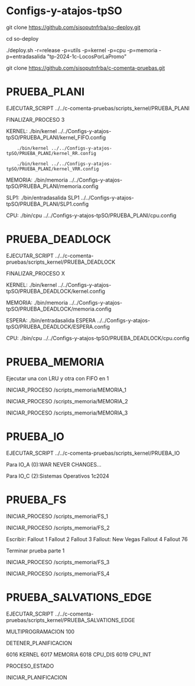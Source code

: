 # Configs-y-atajos-tpSO
git clone https://github.com/sisoputnfrba/so-deploy.git

cd so-deploy

./deploy.sh -r=release -p=utils -p=kernel -p=cpu -p=memoria -p=entradasalida "tp-2024-1c-LocosPorLaPromo"

git clone https://github.com/sisoputnfrba/c-comenta-pruebas.git


# PRUEBA_PLANI

EJECUTAR_SCRIPT ../../c-comenta-pruebas/scripts_kernel/PRUEBA_PLANI

FINALIZAR_PROCESO 3

KERNEL: ./bin/kernel ../../Configs-y-atajos-tpSO/PRUEBA_PLANI/kernel_FIFO.config

        ./bin/kernel ../../Configs-y-atajos-tpSO/PRUEBA_PLANI/kernel_RR.config

        ./bin/kernel ../../Configs-y-atajos-tpSO/PRUEBA_PLANI/kernel_VRR.config

MEMORIA: ./bin/memoria ../../Configs-y-atajos-tpSO/PRUEBA_PLANI/memoria.config

SLP1: ./bin/entradasalida SLP1 ../../Configs-y-atajos-tpSO/PRUEBA_PLANI/SLP1.config

CPU: ./bin/cpu ../../Configs-y-atajos-tpSO/PRUEBA_PLANI/cpu.config

# PRUEBA_DEADLOCK

EJECUTAR_SCRIPT ../../c-comenta-pruebas/scripts_kernel/PRUEBA_DEADLOCK

FINALIZAR_PROCESO X

KERNEL: ./bin/kernel ../../Configs-y-atajos-tpSO/PRUEBA_DEADLOCK/kernel.config

MEMORIA: ./bin/memoria ../../Configs-y-atajos-tpSO/PRUEBA_DEADLOCK/memoria.config

ESPERA: ./bin/entradasalida ESPERA ../../Configs-y-atajos-tpSO/PRUEBA_DEADLOCK/ESPERA.config

CPU: ./bin/cpu ../../Configs-y-atajos-tpSO/PRUEBA_DEADLOCK/cpu.config

# PRUEBA_MEMORIA

Ejecutar una con LRU y otra con FIFO en 1

INICIAR_PROCESO /scripts_memoria/MEMORIA_1

INICIAR_PROCESO /scripts_memoria/MEMORIA_2

INICIAR_PROCESO /scripts_memoria/MEMORIA_3

# PRUEBA_IO

EJECUTAR_SCRIPT ../../c-comenta-pruebas/scripts_kernel/PRUEBA_IO

Para IO_A (0):WAR NEVER CHANGES...

Para IO_C (2):Sistemas Operativos 1c2024


# PRUEBA_FS

INICIAR_PROCESO /scripts_memoria/FS_1

INICIAR_PROCESO /scripts_memoria/FS_2

Escribir: Fallout 1 Fallout 2 Fallout 3 Fallout: New Vegas Fallout 4 Fallout 76

Terminar prueba parte 1

INICIAR_PROCESO /scripts_memoria/FS_3

INICIAR_PROCESO /scripts_memoria/FS_4

# PRUEBA_SALVATIONS_EDGE

EJECUTAR_SCRIPT ../../c-comenta-pruebas/scripts_kernel/PRUEBA_SALVATIONS_EDGE

MULTIPROGRAMACION 100


DETENER_PLANIFICACION

6016 KERNEL
6017 MEMORIA
6018 CPU_DIS
6019 CPU_INT


PROCESO_ESTADO

INICIAR_PLANIFICACION
